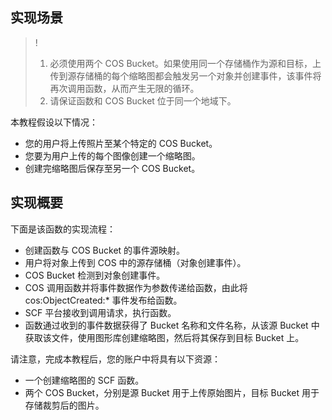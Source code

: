 ## 实现场景
>!
>1. 必须使用两个 COS Bucket。如果使用同一个存储桶作为源和目标，上传到源存储桶的每个缩略图都会触发另一个对象并创建事件，该事件将再次调用函数，从而产生无限的循环。
>2. 请保证函数和 COS Bucket 位于同一个地域下。
>
本教程假设以下情况：
- 您的用户将上传照片至某个特定的 COS Bucket。
- 您要为用户上传的每个图像创建一个缩略图。
- 创建完缩略图后保存至另一个 COS Bucket。

## 实现概要

下面是该函数的实现流程：
- 创建函数与 COS Bucket 的事件源映射。
- 用户将对象上传到 COS 中的源存储桶（对象创建事件）。
- COS Bucket 检测到对象创建事件。
- COS 调用函数并将事件数据作为参数传递给函数，由此将 cos:ObjectCreated:\* 事件发布给函数。
- SCF 平台接收到调用请求，执行函数。
- 函数通过收到的事件数据获得了 Bucket 名称和文件名称，从该源 Bucket 中获取该文件，使用图形库创建缩略图，然后将其保存到目标 Bucket 上。

请注意，完成本教程后，您的账户中将具有以下资源：
- 一个创建缩略图的 SCF 函数。
- 两个 COS Bucket，分别是源 Bucket 用于上传原始图片，目标 Bucket 用于存储裁剪后的图片。




